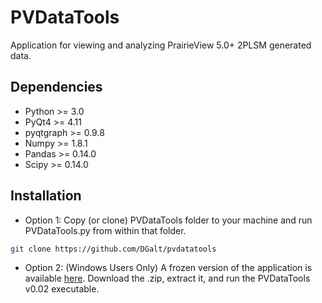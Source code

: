 # PVDataTools

Application for viewing and analyzing PrairieView 5.0+ 2PLSM generated data.


Dependencies
------------

* Python >= 3.0
* PyQt4 >= 4.11
* pyqtgraph >= 0.9.8
* Numpy >= 1.8.1
* Pandas >= 0.14.0
* Scipy >= 0.14.0


Installation
--------------
* Option 1: Copy (or clone) PVDataTools folder to your machine and run PVDataTools.py from within that folder.
```bash
git clone https://github.com/DGalt/pvdatatools
```
* Option 2: (Windows Users Only) A frozen version of the application is available [here](http://tinyurl.com/zs4x6gd). Download the .zip, extract it, and run the PVDataTools v0.02 executable.





